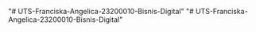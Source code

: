 "# UTS-Franciska-Angelica-23200010-Bisnis-Digital" 
"# UTS-Franciska-Angelica-23200010-Bisnis-Digital" 
